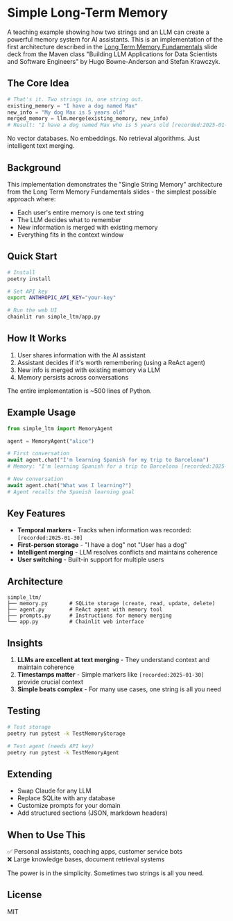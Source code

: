 # Simple Long-Term Memory

A teaching example showing how two strings and an LLM can create a powerful memory system for AI assistants. This is an implementation of the first architecture described in the [Long Term Memory Fundamentals](Long%20Term%20Memory%20Fundamentals.pdf) slide deck from the Maven class "Building LLM Applications for Data Scientists and Software Engineers" by Hugo Bowne-Anderson and Stefan Krawczyk.

## The Core Idea

```python
# That's it. Two strings in, one string out.
existing_memory = "I have a dog named Max"
new_info = "My dog Max is 5 years old"
merged_memory = llm.merge(existing_memory, new_info)
# Result: "I have a dog named Max who is 5 years old [recorded:2025-01-30]"
```

No vector databases. No embeddings. No retrieval algorithms. Just intelligent text merging.

## Background

This implementation demonstrates the "Single String Memory" architecture from the Long Term Memory Fundamentals slides - the simplest possible approach where:
- Each user's entire memory is one text string
- The LLM decides what to remember
- New information is merged with existing memory
- Everything fits in the context window

## Quick Start

```bash
# Install
poetry install

# Set API key
export ANTHROPIC_API_KEY="your-key"

# Run the web UI
chainlit run simple_ltm/app.py
```

## How It Works

1. User shares information with the AI assistant
2. Assistant decides if it's worth remembering (using a ReAct agent)
3. New info is merged with existing memory via LLM
4. Memory persists across conversations

The entire implementation is ~500 lines of Python.

## Example Usage

```python
from simple_ltm import MemoryAgent

agent = MemoryAgent("alice")

# First conversation
await agent.chat("I'm learning Spanish for my trip to Barcelona")
# Memory: "I'm learning Spanish for a trip to Barcelona [recorded:2025-01-30]"

# New conversation
await agent.chat("What was I learning?")
# Agent recalls the Spanish learning goal
```

## Key Features

- **Temporal markers** - Tracks when information was recorded: `[recorded:2025-01-30]`
- **First-person storage** - "I have a dog" not "User has a dog"  
- **Intelligent merging** - LLM resolves conflicts and maintains coherence
- **User switching** - Built-in support for multiple users

## Architecture

```
simple_ltm/
├── memory.py       # SQLite storage (create, read, update, delete)
├── agent.py        # ReAct agent with memory tool
├── prompts.py      # Instructions for memory merging
└── app.py          # Chainlit web interface
```

## Insights

1. **LLMs are excellent at text merging** - They understand context and maintain coherence
2. **Timestamps matter** - Simple markers like `[recorded:2025-01-30]` provide crucial context
3. **Simple beats complex** - For many use cases, one string is all you need

## Testing

```bash
# Test storage
poetry run pytest -k TestMemoryStorage

# Test agent (needs API key)
poetry run pytest -k TestMemoryAgent
```

## Extending

- Swap Claude for any LLM
- Replace SQLite with any database  
- Customize prompts for your domain
- Add structured sections (JSON, markdown headers)

## When to Use This

✅ Personal assistants, coaching apps, customer service bots  
❌ Large knowledge bases, document retrieval systems

The power is in the simplicity. Sometimes two strings is all you need.

## License

MIT